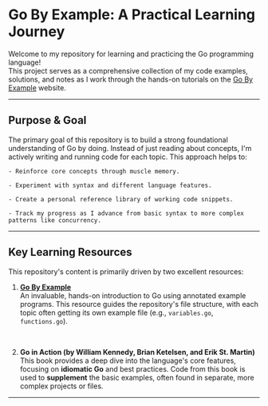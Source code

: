 # Go By Example: A Practical Learning Journey

Welcome to my repository for learning and practicing the Go programming language! <br>
This project serves as a comprehensive collection of my code examples, solutions, and notes as I work through the hands-on tutorials on the [Go By Example](https://gobyexample.com/) website.

---
 
## Purpose & Goal

The primary goal of this repository is to build a strong foundational understanding of Go by doing. 
Instead of just reading about concepts, I'm actively writing and running code for each topic. This approach helps to:

    - Reinforce core concepts through muscle memory.

    - Experiment with syntax and different language features.

    - Create a personal reference library of working code snippets.

    - Track my progress as I advance from basic syntax to more complex patterns like concurrency.

---

## Key Learning Resources

This repository's content is primarily driven by two excellent resources:

1.  **[Go By Example](https://gobyexample.com/)** <br>
    An invaluable, hands-on introduction to Go using annotated example programs. This resource guides the repository's file structure, with each topic often getting its own example file (e.g., `variables.go`, `functions.go`).
    
    <br>

2.  **Go in Action (by William Kennedy, Brian Ketelsen, and Erik St. Martin)** <br>
    This book provides a deep dive into the language's core features, focusing on **idiomatic Go** and best practices. Code from this book is used to **supplement** the basic examples, often found in separate, more complex projects or files.

---

